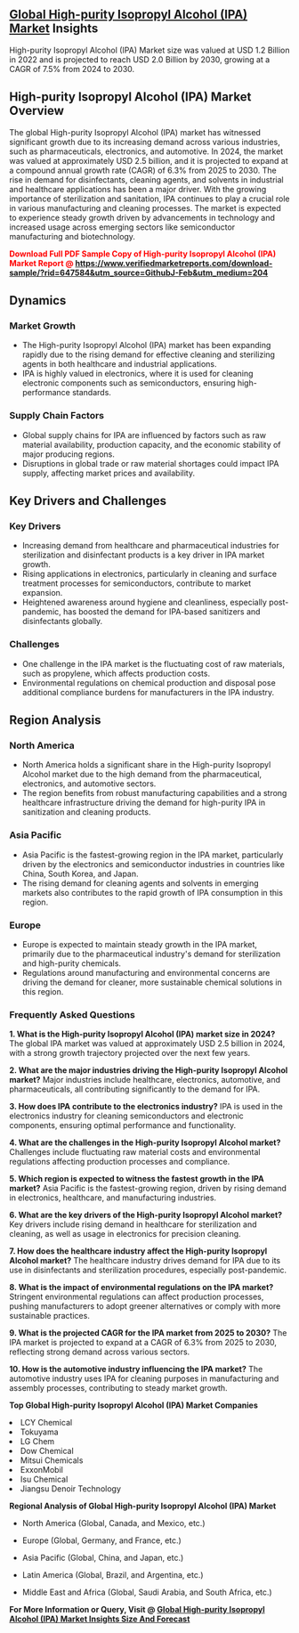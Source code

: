 <h2><a href="https://www.verifiedmarketreports.com/download-sample/?rid=647584&amp;utm_source=GithubJ&amp;utm_medium=204" target="_blank">Global High-purity Isopropyl Alcohol (IPA) Market</a> Insights</h2><p>High-purity Isopropyl Alcohol (IPA) Market size was valued at USD 1.2 Billion in 2022 and is projected to reach USD 2.0 Billion by 2030, growing at a CAGR of 7.5% from 2024 to 2030.</p><p> <h2>High-purity Isopropyl Alcohol (IPA) Market Overview</h2> <p>The global High-purity Isopropyl Alcohol (IPA) market has witnessed significant growth due to its increasing demand across various industries, such as pharmaceuticals, electronics, and automotive. In 2024, the market was valued at approximately USD 2.5 billion, and it is projected to expand at a compound annual growth rate (CAGR) of 6.3% from 2025 to 2030. The rise in demand for disinfectants, cleaning agents, and solvents in industrial and healthcare applications has been a major driver. With the growing importance of sterilization and sanitation, IPA continues to play a crucial role in various manufacturing and cleaning processes. The market is expected to experience steady growth driven by advancements in technology and increased usage across emerging sectors like semiconductor manufacturing and biotechnology.</p> <p><b><p><span class=""><span style="color: #ff0000;"><strong>Download Full PDF Sample Copy of High-purity Isopropyl Alcohol (IPA) Market Report</strong> @ </span><a href="https://www.verifiedmarketreports.com/download-sample/?rid=647584&amp;utm_source=GithubJ-Feb&amp;utm_medium=204" target="_blank">https://www.verifiedmarketreports.com/download-sample/?rid=647584&amp;utm_source=GithubJ-Feb&amp;utm_medium=204</a></span></p></b></p> <h2>Dynamics</h2> <h3>Market Growth</h3> <ul> <li>The High-purity Isopropyl Alcohol (IPA) market has been expanding rapidly due to the rising demand for effective cleaning and sterilizing agents in both healthcare and industrial applications.</li> <li>IPA is highly valued in electronics, where it is used for cleaning electronic components such as semiconductors, ensuring high-performance standards.</li> </ul> <h3>Supply Chain Factors</h3> <ul> <li>Global supply chains for IPA are influenced by factors such as raw material availability, production capacity, and the economic stability of major producing regions.</li> <li>Disruptions in global trade or raw material shortages could impact IPA supply, affecting market prices and availability.</li> </ul> <h2>Key Drivers and Challenges</h2> <h3>Key Drivers</h3> <ul> <li>Increasing demand from healthcare and pharmaceutical industries for sterilization and disinfectant products is a key driver in IPA market growth.</li> <li>Rising applications in electronics, particularly in cleaning and surface treatment processes for semiconductors, contribute to market expansion.</li> <li>Heightened awareness around hygiene and cleanliness, especially post-pandemic, has boosted the demand for IPA-based sanitizers and disinfectants globally.</li> </ul> <h3>Challenges</h3> <ul> <li>One challenge in the IPA market is the fluctuating cost of raw materials, such as propylene, which affects production costs.</li> <li>Environmental regulations on chemical production and disposal pose additional compliance burdens for manufacturers in the IPA industry.</li> </ul> <h2>Region Analysis</h2> <h3>North America</h3> <ul> <li>North America holds a significant share in the High-purity Isopropyl Alcohol market due to the high demand from the pharmaceutical, electronics, and automotive sectors.</li> <li>The region benefits from robust manufacturing capabilities and a strong healthcare infrastructure driving the demand for high-purity IPA in sanitization and cleaning products.</li> </ul> <h3>Asia Pacific</h3> <ul> <li>Asia Pacific is the fastest-growing region in the IPA market, particularly driven by the electronics and semiconductor industries in countries like China, South Korea, and Japan.</li> <li>The rising demand for cleaning agents and solvents in emerging markets also contributes to the rapid growth of IPA consumption in this region.</li> </ul> <h3>Europe</h3> <ul> <li>Europe is expected to maintain steady growth in the IPA market, primarily due to the pharmaceutical industry's demand for sterilization and high-purity chemicals.</li> <li>Regulations around manufacturing and environmental concerns are driving the demand for cleaner, more sustainable chemical solutions in this region.</li> </ul> <h3>Frequently Asked Questions</h3> <p><b>1. What is the High-purity Isopropyl Alcohol (IPA) market size in 2024?</b> The global IPA market was valued at approximately USD 2.5 billion in 2024, with a strong growth trajectory projected over the next few years.</p> <p><b>2. What are the major industries driving the High-purity Isopropyl Alcohol market?</b> Major industries include healthcare, electronics, automotive, and pharmaceuticals, all contributing significantly to the demand for IPA.</p> <p><b>3. How does IPA contribute to the electronics industry?</b> IPA is used in the electronics industry for cleaning semiconductors and electronic components, ensuring optimal performance and functionality.</p> <p><b>4. What are the challenges in the High-purity Isopropyl Alcohol market?</b> Challenges include fluctuating raw material costs and environmental regulations affecting production processes and compliance.</p> <p><b>5. Which region is expected to witness the fastest growth in the IPA market?</b> Asia Pacific is the fastest-growing region, driven by rising demand in electronics, healthcare, and manufacturing industries.</p> <p><b>6. What are the key drivers of the High-purity Isopropyl Alcohol market?</b> Key drivers include rising demand in healthcare for sterilization and cleaning, as well as usage in electronics for precision cleaning.</p> <p><b>7. How does the healthcare industry affect the High-purity Isopropyl Alcohol market?</b> The healthcare industry drives demand for IPA due to its use in disinfectants and sterilization procedures, especially post-pandemic.</p> <p><b>8. What is the impact of environmental regulations on the IPA market?</b> Stringent environmental regulations can affect production processes, pushing manufacturers to adopt greener alternatives or comply with more sustainable practices.</p> <p><b>9. What is the projected CAGR for the IPA market from 2025 to 2030?</b> The IPA market is projected to expand at a CAGR of 6.3% from 2025 to 2030, reflecting strong demand across various sectors.</p> <p><b>10. How is the automotive industry influencing the IPA market?</b> The automotive industry uses IPA for cleaning purposes in manufacturing and assembly processes, contributing to steady market growth.</p> </p><p><strong>Top Global High-purity Isopropyl Alcohol (IPA) Market Companies</strong></p><div data-test-id=""><p><li>LCY Chemical</li><li> Tokuyama</li><li> LG Chem</li><li> Dow Chemical</li><li> Mitsui Chemicals</li><li> ExxonMobil</li><li> Isu Chemical</li><li> Jiangsu Denoir Technology</li></p><div><strong>Regional Analysis of&nbsp;Global High-purity Isopropyl Alcohol (IPA) Market</strong></div><ul><li dir="ltr"><p dir="ltr">North America&nbsp;(Global, Canada, and Mexico, etc.)</p></li><li dir="ltr"><p dir="ltr">Europe (Global, Germany, and France, etc.)</p></li><li dir="ltr"><p dir="ltr">Asia Pacific&nbsp;(Global, China, and Japan, etc.)</p></li><li dir="ltr"><p dir="ltr">Latin America&nbsp;(Global, Brazil, and Argentina, etc.)</p></li><li dir="ltr">Middle East and Africa&nbsp;(Global, Saudi Arabia, and South Africa, etc.)</li></ul><p><strong>For More Information or Query, Visit @&nbsp;</strong><strong><a href="https://www.verifiedmarketreports.com/product/high-purity-isopropyl-alcohol-ipa-market/?utm_source=GithubJ&amp;utm_medium=204" target="_blank">Global High-purity Isopropyl Alcohol (IPA) Market Insights Size And Forecast</a></strong></p></div>
